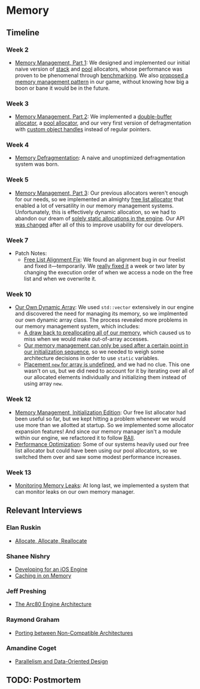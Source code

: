 # Memory

## Timeline

### Week 2
- [Memory Management, Part 1](../../blogs/week-2/#memory): We designed and implemented our initial naive version of [stack](../../blogs/week-2/#stack-allocator) and [pool](../../blogs/week-2/#pool-allocator) allocators, whose performance was proven to be phenomenal through [benchmarking](../../blogs/week-2/#benchmarking). We also [proposed a memory management pattern](../../blogs/week-2/#proposed-memory-management-patterns-in-our-engine) in our game, without knowing how big a boon or bane it would be in the future.

### Week 3
- [Memory Management, Part 2](../../blogs/week-3/#memory-management): We implemented a [double-buffer allocator](../../blogs/week-3/#double-buffered-allocator), a [pool allocator](../../blogs/week-3/#non-templated-pool-allocator), and our very first version of defragmentation with [custom object handles](../../blogs/week-3/#object-handles) instead of regular pointers.

### Week 4
- [Memory Defragmentation](../../blogs/week-4/#memory): A naive and unoptimized defragmentation system was born.

### Week 5
- [Memory Management, Part 3](../../blogs/week-5/#memory): Our previous allocators weren't enough for our needs, so we implemented an almighty [free list allocator](../../blogs/week-5/#freedom-from-the-free-list-allocator) that enabled a lot of versatility in our memory management systems. Unfortunately, this is effectively dynamic allocation, so we had to abandon our dream of [solely static allocations in the engine](../../blogs/week-5/#abandoning-the-all-static-fantasy). Our API [was changed](../../blogs/week-5/#abandoning-the-all-static-fantasy) after all of this to improve usability for our developers.

### Week 7
- Patch Notes:
	- [Free List Alignment Fix](../../blogs/week-7/#freelistallocator-alignment): We found an alignment bug in our freelist and fixed it—temporarily. We [really fixed it](https://github.com/Isetta-Team/Isetta-Engine/commit/d7d24af304d58f763679bf65ffb3475dcb27d487#diff-5f55751c1c29a1bbebb54046753a0f79) a week or two later by changing the execution order of when we access a node on the free list and when we overwrite it.

### Week 10
- [Our Own Dynamic Array](../../blogs/week-10/#custom-dynamic-array): We used `std::vector` extensively in our engine and discovered the need for managing its memory, so we implmented our own dynamic array class. The process revealed more problems in our memory management system, which includes:
	- [A draw back to preallocating all of our memory](../../blogs/week-10/#a-drawback-to-preallocating-all-your-memory), which caused us to miss when we would make out-of-array accesses.
	- [Our memory management can only be used after a certain point in our initialization sequence](../../blogs/week-10/#initialization-timing-and-memory-management), so we needed to weigh some architecture decisions in order to use `static` variables.
	- [Placement `new` for array is undefined](../../blogs/week-10/#placement-new-for-arrays-is-undefined), and we had no clue. This one wasn't on us, but we did need to account for it by iterating over all of our allocated elements individually and initializing them instead of using array `new`.

### Week 12
- [Memory Management, Initialization Edition](../../blogs/week-12/#memory-manager-upgrades): Our free list allocator had been useful so far, but we kept hitting a problem whenever we would use more than we allotted at startup. So we implemented some allocator expansion features! And since our memory manager isn't a module within our engine, we refactored it to follow [RAII](https://en.cppreference.com/w/cpp/language/raii).
- [Performance Optimization](../../blogs/week-12/#performance-optimization): Some of our systems heavily used our free list allocator but could have been using our pool allocators, so we switched them over and saw some modest performance increases.
  
### Week 13
- [Monitoring Memory Leaks](../../blogs/week-13/#monitoring-memory-leaks): At long last, we implemented a system that can monitor leaks on our own memory manager.

## Relevant Interviews

### Elan Ruskin
- [Allocate, Allocate, Reallocate](../../interviews/ElanRuskin-interview/#allocate-allocate-reallocate)
### Shanee Nishry
- [Developing for an iOS Engine](../../interviews/ShaneeNishry-interview/#developing-for-an-ios-engine)
- [Caching in on Memory](../../interviews/ShaneeNishry-interview/#caching-in-on-memory)
### Jeff Preshing
- [The Arc80 Engine Architecture](../../interviews/RaymondGraham-interview/#the-console-evolution-and-engine-implications)
### Raymond Graham
- [Porting between Non-Compatible Architectures](../../interviews/RaymondGraham-interview/#porting-between-non-compatible-architectures)
### Amandine Coget
- [Parallelism and Data-Oriented Design](../../interviews/AmandineCoget-interview/#parallelism-and-data-oriented-design)

## TODO: Postmortem
